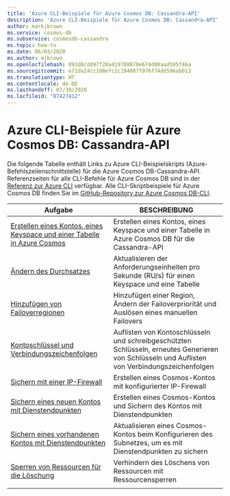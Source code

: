 ```yaml
---
title: 'Azure CLI-Beispiele für Azure Cosmos DB: Cassandra-API'
description: 'Azure CLI-Beispiele für Azure Cosmos DB: Cassandra-API'
author: markjbrown
ms.service: cosmos-db
ms.subservice: cosmosdb-cassandra
ms.topic: how-to
ms.date: 06/03/2020
ms.author: mjbrown
ms.openlocfilehash: 093d8cdd97f28a419788070e674d80aad595f46a
ms.sourcegitcommit: e71da24cc108efc2c194007f976f74dd596ab013
ms.translationtype: HT
ms.contentlocale: de-DE
ms.lasthandoff: 07/30/2020
ms.locfileid: "87427412"
---
```

# <a name="azure-cli-samples-for-azure-cosmos-db-cassandra-api"></a>Azure CLI-Beispiele für Azure Cosmos DB: Cassandra-API

Die folgende Tabelle enthält Links zu Azure CLI-Beispielskripts (Azure-Befehlszeilenschnittstelle) für die Azure Cosmos DB-Cassandra-API. Referenzseiten für alle CLI-Befehle für Azure Cosmos DB sind in der [Referenz zur Azure CLI](/cli/azure/cosmosdb) verfügbar. Alle CLI-Skriptbeispiele für Azure Cosmos DB finden Sie im [GitHub-Repository zur Azure Cosmos DB-CLI](https://github.com/Azure-Samples/azure-cli-samples/tree/master/cosmosdb).

|Aufgabe | BESCHREIBUNG |
|---|---|
| [Erstellen eines Kontos, eines Keyspace und einer Tabelle in Azure Cosmos](scripts/cli/cassandra/create.md?toc=%2fcli%2fazure%2ftoc.json)| Erstellen eines Kontos, eines Keyspace und einer Tabelle in Azure Cosmos DB für die Cassandra-API |
| [Ändern des Durchsatzes](scripts/cli/cassandra/throughput.md?toc=%2fcli%2fazure%2ftoc.json) | Aktualisieren der Anforderungseinheiten pro Sekunde (RU/s) für einen Keyspace und eine Tabelle|
| [Hinzufügen von Failoverregionen](scripts/cli/common/regions.md?toc=%2fcli%2fazure%2ftoc.json) | Hinzufügen einer Region, Ändern der Failoverpriorität und Auslösen eines manuellen Failovers|
| [Kontoschlüssel und Verbindungszeichenfolgen](scripts/cli/common/keys.md?toc=%2fcli%2fazure%2ftoc.json) | Auflisten von Kontoschlüsseln und schreibgeschützten Schlüsseln, erneutes Generieren von Schlüsseln und Auflisten von Verbindungszeichenfolgen|
| [Sichern mit einer IP-Firewall](scripts/cli/common/ipfirewall.md?toc=%2fcli%2fazure%2ftoc.json)| Erstellen eines Cosmos-Kontos mit konfigurierter IP-Firewall|
| [Sichern eines neuen Kontos mit Dienstendpunkten](scripts/cli/common/service-endpoints.md?toc=%2fcli%2fazure%2ftoc.json)| Erstellen eines Cosmos-Kontos und Sichern des Kontos mit Dienstendpunkten|
| [Sichern eines vorhandenen Kontos mit Dienstendpunkten](scripts/cli/common/service-endpoints-ignore-missing-vnet.md?toc=%2fcli%2fazure%2ftoc.json)| Aktualisieren eines Cosmos-Kontos beim Konfigurieren des Subnetzes, um es mit Dienstendpunkten zu sichern|
| [Sperren von Ressourcen für die Löschung](scripts/cli/cassandra/lock.md?toc=%2fcli%2fazure%2ftoc.json)| Verhindern des Löschens von Ressourcen mit Ressourcensperren|
|||
